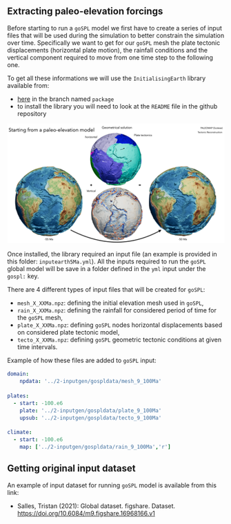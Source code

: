 ## Extracting paleo-elevation forcings

Before starting to run a `goSPL` model we first have to create a series of input files that will be used during the simulation to better constrain the simulation over time. Specifically we want to get for our `goSPL` mesh the plate tectonic displacements (horizontal plate motion), the rainfall conditions and the vertical component required to move from one time step to the following one.

To get all these informations we will use the `InitialisingEarth` library available from:
+ [here](https://github.com/suoarski/InitialisingEarth.git) in the branch named `package` 
+ to install the library you will need to look at the `README` file in the github repository

![](img/geom.png)

Once installed, the library required an input file (an example is provided in this folder: `inputearth5Ma.yml`). All the inputs required to run the `goSPL` global model will be save in a folder defined in the `yml` input under the `gospl:` key. 

There are 4 different types of input files that will be created for `goSPL`:

- `mesh_X_XXMa.npz`: defining the initial elevation mesh used in `goSPL`,
- `rain_X_XXMa.npz`: defining the rainfall for considered period of time for the `goSPL` mesh,
- `plate_X_XXMa.npz`: defining `goSPL` nodes horizontal displacements based on considered plate tectonic model,
- `tecto_X_XXMa.npz`: defining `goSPL` geometric tectonic conditions at given time intervals.


Example of how these files are added to `goSPL` input:

```yaml
domain:
    npdata: '../2-inputgen/gospldata/mesh_9_100Ma'
    
plates:
  - start: -100.e6
    plate: '../2-inputgen/gospldata/plate_9_100Ma'
    upsub: '../2-inputgen/gospldata/tecto_9_100Ma'

climate:
  - start: -100.e6
    map: ['../2-inputgen/gospldata/rain_9_100Ma','r']
```


## Getting original input dataset

An example of input dataset for running `goSPL` model  is available from this link:

+ Salles, Tristan (2021): Global dataset. figshare. Dataset. https://doi.org/10.6084/m9.figshare.16968166.v1

